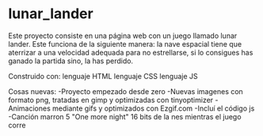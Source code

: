 # lunar_lander

Este proyecto consiste en una página web con un juego llamado lunar lander. Este funciona de la siguiente manera: la nave espacial tiene que aterrizar a una velocidad adequada para no estrellarse, si lo consigues has ganado la partida sino, la has perdido.

Construido con:
lenguaje HTML
lenguaje CSS
lenguaje JS

Cosas nuevas:
-Proyecto empezado desde zero
-Nuevas imagenes con formato png, tratadas en gimp y optimizadas con tinyoptimizer
-Animaciones mediante gifs y optimizados con Ezgif.com
-Incluí el código js
-Canción marron 5 "One more night" 16 bits de la nes mientras el juego corre
